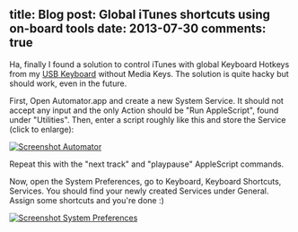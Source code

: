 title: Blog
post: Global iTunes shortcuts using on-board tools
date: 2013-07-30
comments: true
---

Ha, finally I found a solution to control iTunes with global Keyboard Hotkeys from my [USB Keyboard][tex] without Media Keys. The solution is quite hacky but should work, even in the future.

First, Open Automator.app and create a new System Service. It should not accept any input and the only Action should be "Run AppleScript", found under "Utilities". Then, enter a script roughly like this and store the Service (click to enlarge):

[![Screenshot Automator][small]][big]

Repeat this with the "next track" and "playpause" AppleScript commands.

Now, open the System Preferences, go to Keyboard, Keyboard Shortcuts, Services. You should find your newly created Services under General. Assign some shortcuts and you're done :)

[![Screenshot System Preferences][small2]][big2]

 [tex]: tex_beetle.html
 [small]: img/automator_small.png
 [big]: img/automator.png
 [small2]: img/preferences_small.png
 [big2]: img/preferences.png

